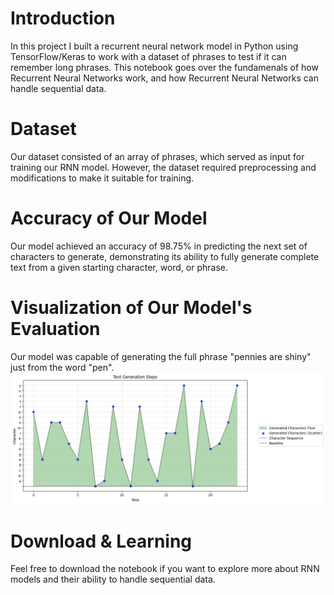 # Introduction 
In this project I built a recurrent neural network model in Python using TensorFlow/Keras to work with a dataset of phrases to test if it can remember long phrases. This notebook goes over the fundamenals of how Recurrent Neural Networks work, and how Recurrent Neural Networks can handle sequential data.

# Dataset
Our dataset consisted of an array of phrases, which served as input for training our RNN model. However, the dataset required preprocessing and modifications to make it suitable for training.

# Accuracy of Our Model
Our model achieved an accuracy of 98.75% in predicting the next set of characters to generate, demonstrating its ability to fully generate complete text from a given starting character, word, or phrase. 

# Visualization of Our Model's Evaluation
Our model was capable of generating the full phrase "pennies are shiny" just from the word "pen".
![Untitled](https://github.com/dug22/Text-Generation-Using-an-RNN-Model/blob/main/images/text_generation_graph.png?raw=true)

# Download & Learning
Feel free to download the notebook if you want to explore more about RNN models and their ability to handle sequential data.
